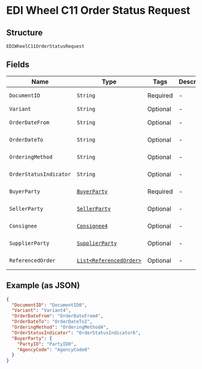 
# EDI Wheel C11 Order Status Request

## Structure

`EDIWheelC11OrderStatusRequest`

## Fields

| Name | Type | Tags | Description | Getter | Setter |
|  --- | --- | --- | --- | --- | --- |
| `DocumentID` | `String` | Required | - | String getDocumentID() | setDocumentID(String documentID) |
| `Variant` | `String` | Optional | - | String getVariant() | setVariant(String variant) |
| `OrderDateFrom` | `String` | Optional | - | String getOrderDateFrom() | setOrderDateFrom(String orderDateFrom) |
| `OrderDateTo` | `String` | Optional | - | String getOrderDateTo() | setOrderDateTo(String orderDateTo) |
| `OrderingMethod` | `String` | Optional | - | String getOrderingMethod() | setOrderingMethod(String orderingMethod) |
| `OrderStatusIndicator` | `String` | Optional | - | String getOrderStatusIndicator() | setOrderStatusIndicator(String orderStatusIndicator) |
| `BuyerParty` | [`BuyerParty`](../../doc/models/buyer-party.md) | Required | - | BuyerParty getBuyerParty() | setBuyerParty(BuyerParty buyerParty) |
| `SellerParty` | [`SellerParty`](../../doc/models/seller-party.md) | Optional | - | SellerParty getSellerParty() | setSellerParty(SellerParty sellerParty) |
| `Consignee` | [`Consignee4`](../../doc/models/consignee-4.md) | Optional | - | Consignee4 getConsignee() | setConsignee(Consignee4 consignee) |
| `SupplierParty` | [`SupplierParty`](../../doc/models/supplier-party.md) | Optional | - | SupplierParty getSupplierParty() | setSupplierParty(SupplierParty supplierParty) |
| `ReferencedOrder` | [`List<ReferencedOrder>`](../../doc/models/referenced-order.md) | Optional | - | List<ReferencedOrder> getReferencedOrder() | setReferencedOrder(List<ReferencedOrder> referencedOrder) |

## Example (as JSON)

```json
{
  "DocumentID": "DocumentID0",
  "Variant": "Variant4",
  "OrderDateFrom": "OrderDateFrom4",
  "OrderDateTo": "OrderDateTo2",
  "OrderingMethod": "OrderingMethod4",
  "OrderStatusIndicator": "OrderStatusIndicator6",
  "BuyerParty": {
    "PartyID": "PartyID0",
    "AgencyCode": "AgencyCode0"
  }
}
```

